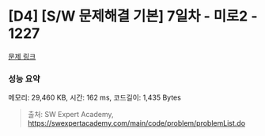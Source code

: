 # [D4] [S/W 문제해결 기본] 7일차 - 미로2 - 1227 

[문제 링크](https://swexpertacademy.com/main/code/problem/problemDetail.do?contestProbId=AV14wL9KAGkCFAYD) 

### 성능 요약

메모리: 29,460 KB, 시간: 162 ms, 코드길이: 1,435 Bytes



> 출처: SW Expert Academy, https://swexpertacademy.com/main/code/problem/problemList.do
